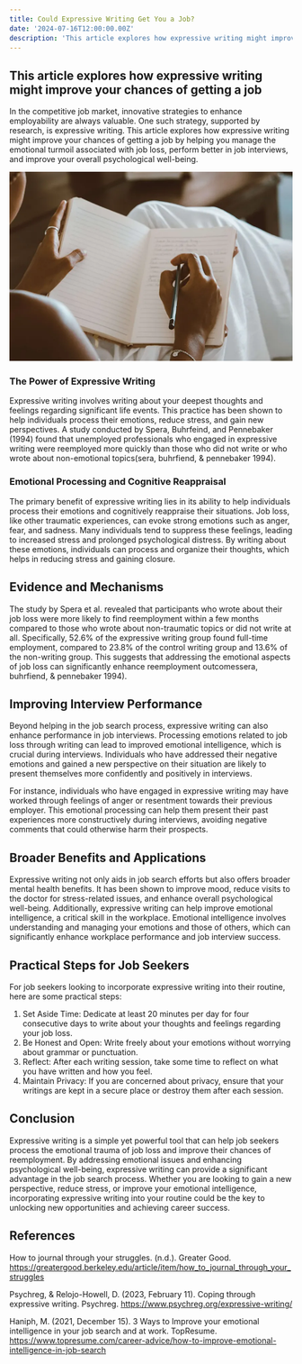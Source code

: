 ```yaml
---
title: Could Expressive Writing Get You a Job?
date: '2024-07-16T12:00:00.00Z'
description: 'This article explores how expressive writing might improve your chances of getting a job'
---
```


## This article explores how expressive writing might improve your chances of getting a job

In the competitive job market, innovative strategies to enhance employability are always valuable. One such strategy, supported by research, is expressive writing. This article explores how expressive writing might improve your chances of getting a job by helping you manage the emotional turmoil associated with job loss, perform better in job interviews, and improve your overall psychological well-being.

![writing](./write.png)



### The Power of Expressive Writing

Expressive writing involves writing about your deepest thoughts and feelings regarding significant life events. This practice has been shown to help individuals process their emotions, reduce stress, and gain new perspectives. A study conducted by Spera, Buhrfeind, and Pennebaker (1994) found that unemployed professionals who engaged in expressive writing were reemployed more quickly than those who did not write or who wrote about non-emotional topics(sera, buhrfiend, & pennebaker 1994).

### Emotional Processing and Cognitive Reappraisal

The primary benefit of expressive writing lies in its ability to help individuals process their emotions and cognitively reappraise their situations. Job loss, like other traumatic experiences, can evoke strong emotions such as anger, fear, and sadness. Many individuals tend to suppress these feelings, leading to increased stress and prolonged psychological distress. By writing about these emotions, individuals can process and organize their thoughts, which helps in reducing stress and gaining closure​.

## Evidence and Mechanisms

The study by Spera et al. revealed that participants who wrote about their job loss were more likely to find reemployment within a few months compared to those who wrote about non-traumatic topics or did not write at all. Specifically, 52.6% of the expressive writing group found full-time employment, compared to 23.8% of the control writing group and 13.6% of the non-writing group. This suggests that addressing the emotional aspects of job loss can significantly enhance reemployment outcomes​sera, buhrfiend, & pennebaker 1994).

## Improving Interview Performance

Beyond helping in the job search process, expressive writing can also enhance performance in job interviews. Processing emotions related to job loss through writing can lead to improved emotional intelligence, which is crucial during interviews. Individuals who have addressed their negative emotions and gained a new perspective on their situation are likely to present themselves more confidently and positively in interviews.

For instance, individuals who have engaged in expressive writing may have worked through feelings of anger or resentment towards their previous employer. This emotional processing can help them present their past experiences more constructively during interviews, avoiding negative comments that could otherwise harm their prospects​.

## Broader Benefits and Applications


Expressive writing not only aids in job search efforts but also offers broader mental health benefits. It has been shown to improve mood, reduce visits to the doctor for stress-related issues, and enhance overall psychological well-being. Additionally, expressive writing can help improve emotional intelligence, a critical skill in the workplace. Emotional intelligence involves understanding and managing your emotions and those of others, which can significantly enhance workplace performance and job interview success​.

## Practical Steps for Job Seekers

For job seekers looking to incorporate expressive writing into their routine, here are some practical steps:

1. Set Aside Time: Dedicate at least 20 minutes per day for four consecutive days to write about your thoughts and feelings regarding your job loss.
2. Be Honest and Open: Write freely about your emotions without worrying about grammar or punctuation.
3. Reflect: After each writing session, take some time to reflect on what you have written and how you feel.
4. Maintain Privacy: If you are concerned about privacy, ensure that your writings are kept in a secure place or destroy them after each session.

## Conclusion


Expressive writing is a simple yet powerful tool that can help job seekers process the emotional trauma of job loss and improve their chances of reemployment. By addressing emotional issues and enhancing psychological well-being, expressive writing can provide a significant advantage in the job search process. Whether you are looking to gain a new perspective, reduce stress, or improve your emotional intelligence, incorporating expressive writing into your routine could be the key to unlocking new opportunities and achieving career success.

## References


How to journal through your struggles. (n.d.). Greater Good. https://greatergood.berkeley.edu/article/item/how_to_journal_through_your_struggles

Psychreg, & Relojo-Howell, D. (2023, February 11). Coping through expressive writing. Psychreg. https://www.psychreg.org/expressive-writing/

Haniph, M. (2021, December 15). 3 Ways to Improve your emotional intelligence in your job search and at work. TopResume. https://www.topresume.com/career-advice/how-to-improve-emotional-intelligence-in-job-search
   

